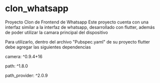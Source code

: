 # clon_whatsapp
Proyecto Clon de Frontend de Whatsapp
Este proyecto cuenta con una interfaz similar a la interfaz de whatsapp, desarrollado con flutter, además de poder utilizar la camara principal del dispositivo

Para utilizarlo, dentro del archivo "Pubspec.yaml" de su proyecto flutter debe agregar las siguientes dependencias

camera: ^0.9.4+16

path: ^1.8.0

path_provider: ^2.0.9
